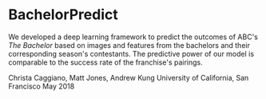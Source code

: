 # BachelorPredict

We developed a deep learning framework to predict the outcomes of ABC's *The Bachelor* based on images and features from the bachelors and their corresponding season's contestants. The predictive power of our model is comparable to the success rate of the franchise's pairings.


Christa Caggiano, Matt Jones, Andrew Kung
University of California, San Francisco
May 2018